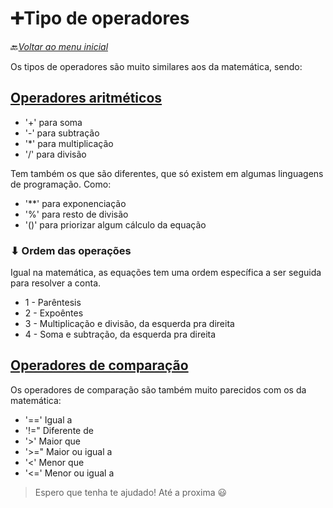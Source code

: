 # ➕Tipo de operadores

🔙[*Voltar ao menu inicial*](https://github.com/Galessoester/Bootcamp-python_backend/tree/main?tab=readme-ov-file#bem-vindos)

Os tipos de operadores são muito similares aos da matemática, sendo:

## [Operadores aritméticos](https://github.com/Galessoester/Bootcamp-python_backend/blob/main/Dominando_Python_e_suas_estruturas_de_dados/TIpos_de_operadores_com_python/operadores_aritmeticos.py)

- '+' para soma
- '-' para subtração
- '*' para multiplicação
- '/' para divisão

Tem também os que são diferentes, que só existem em algumas linguagens de programação. Como:

- '**' para exponenciação
- '%' para resto de divisão
- '()' para priorizar algum cálculo da equação

### ⬇ Ordem das operações

Igual na matemática, as equações tem uma ordem específica a ser seguida para resolver a conta.

- 1 - Parêntesis
- 2 - Expoêntes
- 3 - Multiplicação e divisão, da esquerda pra direita
- 4 - Soma e subtração, da esquerda pra direita

## [Operadores de comparação](https://github.com/Galessoester/Bootcamp-python_backend/blob/main/Dominando_Python_e_suas_estruturas_de_dados/TIpos_de_operadores_com_python/operadores_de_comparacao.py)

Os operadores de comparação são também muito parecidos com os da matemática:

- '==' Igual a
- '!=" Diferente de
- '>' Maior que
- '>=" Maior ou igual a
- '<' Menor que
- '<=' Menor ou igual a


> Espero que tenha te ajudado! Até a proxima 😃